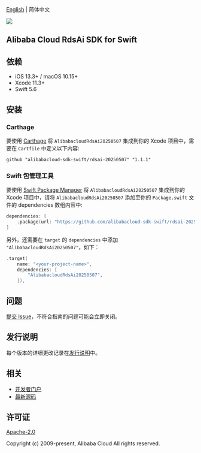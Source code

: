 [English](README.md) | 简体中文

![](https://aliyunsdk-pages.alicdn.com/icons/AlibabaCloud.svg)

## Alibaba Cloud RdsAi SDK for Swift

## 依赖

- iOS 13.3+ / macOS 10.15+
- Xcode 11.3+
- Swift 5.6

## 安装

### Carthage

要使用 [Carthage](https://github.com/Carthage/Carthage) 将 `AlibabacloudRdsAi20250507` 集成到你的 Xcode 项目中，需要在 `Cartfile` 中定义以下内容:

```ogdl
github "alibabacloud-sdk-swift/rdsai-20250507" "1.1.1"
```

### Swift 包管理工具

要使用 [Swift Package Manager](https://swift.org/package-manager/) 将 `AlibabacloudRdsAi20250507` 集成到你的 Xcode 项目中，请将 `AlibabacloudRdsAi20250507` 添加至你的 `Package.swift` 文件的 dependencies 数组内容中:

```swift
dependencies: [
    .package(url: "https://github.com/alibabacloud-sdk-swift/rdsai-20250507.git", from: "1.1.1")
]
```

另外，还需要在 `target` 的 `dependencies` 中添加 `"AlibabacloudRdsAi20250507"`，如下：

```swift
.target(
    name: "<your-project-name>",
    dependencies: [
        "AlibabacloudRdsAi20250507",
    ]),
```

## 问题

[提交 Issue](https://github.com/alibabacloud-sdk-swift/rdsai-20250507/issues/new)，不符合指南的问题可能会立即关闭。

## 发行说明

每个版本的详细更改记录在[发行说明](./ChangeLog.txt)中。

## 相关

* [开发者门户](https://next.api.aliyun.com/home)
* [最新源码](https://github.com/alibabacloud-sdk-swift/rdsai-20250507)

## 许可证

[Apache-2.0](http://www.apache.org/licenses/LICENSE-2.0)

Copyright (c) 2009-present, Alibaba Cloud All rights reserved.
